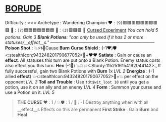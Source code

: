 # [**__BORUDE__**](<https://youtu.be/ZwpmKgTmEKE?si=TsGyJHY0VR-Sx63k>)
Difficulty : ⭐⭐⭐
Archetype : Wandering Champion
❤️ : `(9)`🟥🟥🟥🟥🟥🟥🟥🟥🟥
🔷 : `(7)`🟦🟦🟦🟦🟦🟦🟦
🧪 : `(3)`🟩🟩🟩
🫧  [Cursed Experiment](https://cdn.discordapp.com/attachments/1144290576292917370/1175438517908803695/download.webp?ex=656b3b6d&is=6558c66d&hm=581bae061c6c6dfa60cf604bb31b3a8880f58dc5988192457ec520b37865bbae&)
*You can hold 5 potions. Gain 3 **Blank Potions**: "can only be used if it has 2 or more statuses/__effect__s."*
————————————————————————
**Poison Shot** : 💥⚡🌀🔀Cause __Burn__
**Curse Shield** : (-1❤️)🛡️<:stealthIcon:943248201790677052>🔀+❤️❤️
**Satiate** : Gain or cause an __effect__. All statuses this turn are put onto a Blank Potion. Enemy status costs also effect you this turn.
**Hex** (-1🧪) 💥💥💥<:Sturdy:1152516154192044142>:, If fully successful, gain two Blank Potions with __Burn__ 1x *LVL 2*
**Energize** : (-1 allied __effect__) 💥<:stealthIcon:943248201790677052>🔀+💥 per effect on the opponent *LVL 3*
**Toil and Trouble** : Use `tdt$wit_loot 10` until you get a potion, use it on an ally and an enemy *LVL 4*
**Form** : Summon your curse and use a Potion on it. *LVL 5*
> **__THE CURSE__**
> ﻿❤️ : 1 / 💥﻿🛡️ : 1 / 🧪 : -1
> Destroy anything when with all __effect__s
> Effects on this are permanent
> **First Strike** : Gain __Burn__ and __Heal__